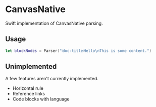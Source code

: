 # CanvasNative

Swift implementation of CanvasNative parsing.

## Usage

``` swift
let blockNodes = Parser("⧙doc-title⧘Hello\nThis is some content.")
```

## Unimplemented

A few features aren't currently implemented.

* Horizontal rule
* Reference links
* Code blocks with language
